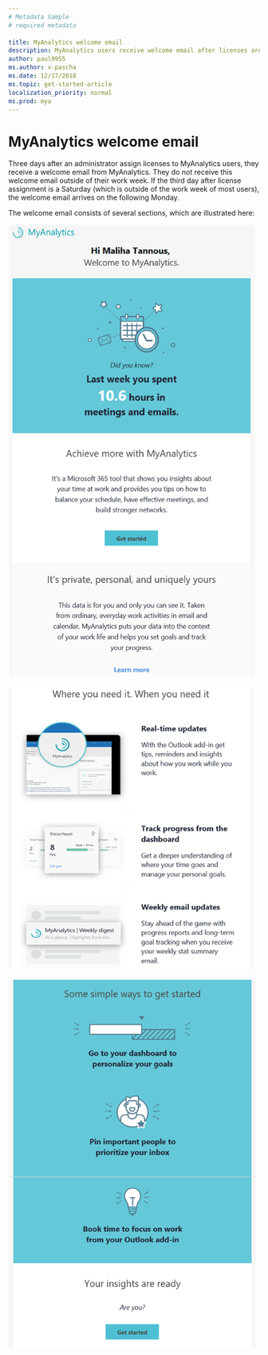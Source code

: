 ```yaml
---
# Metadata Sample
# required metadata

title: MyAnalytics welcome email
description: MyAnalytics users receive welcome email after licenses are assigned to them. 
author: paul9955
ms.author: v-pascha
ms.date: 12/17/2018
ms.topic: get-started-article
localization_priority: normal 
ms.prod: mya
---
```


# MyAnalytics welcome email

Three days after an administrator assign licenses to MyAnalytics users, they receive a welcome email from MyAnalytics. They do not receive this welcome email outside of their work week. If the third day after license assignment is a Saturday (which is outside of the work week of most users), the welcome email arrives on the following Monday. 

The welcome email consists of several sections, which are illustrated here:

<img src="../../Images/mya/use/MyA-welcome-email_01.png" alt="Top sections of MyAnalytics welcome email">

</br>
</br>

<img src="../../Images/mya/use/MyA-welcome-email_02.png" alt="Middle sections of MyAnalytics welcome email">

</br>
</br>

<img src="../../Images/mya/use/MyA-welcome-email_03.png" alt="Bottom sections of MyAnalytics welcome email">

